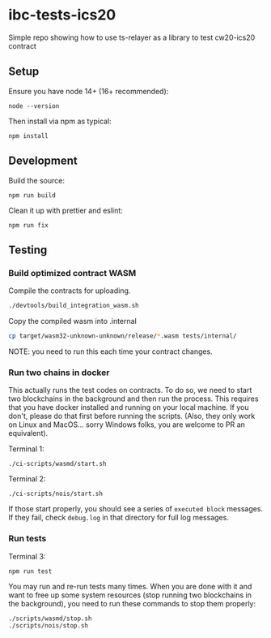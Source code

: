 # ibc-tests-ics20

Simple repo showing how to use ts-relayer as a library to test cw20-ics20
contract

## Setup

Ensure you have node 14+ (16+ recommended):

```
node --version
```

Then install via npm as typical:

```
npm install
```

## Development

Build the source:

```
npm run build
```

Clean it up with prettier and eslint:

```
npm run fix
```

## Testing

### Build optimized contract WASM

Compile the contracts for uploading.

```sh
./devtools/build_integration_wasm.sh
```

Copy the compiled wasm into .internal

```sh
cp target/wasm32-unknown-unknown/release/*.wasm tests/internal/
```

NOTE: you need to run this each time your contract changes.

### Run two chains in docker

This actually runs the test codes on contracts. To do so, we need to start two
blockchains in the background and then run the process. This requires that you
have docker installed and running on your local machine. If you don't, please do
that first before running the scripts. (Also, they only work on Linux and
MacOS... sorry Windows folks, you are welcome to PR an equivalent).

Terminal 1:

```
./ci-scripts/wasmd/start.sh
```

Terminal 2:

```
./ci-scripts/nois/start.sh
```

If those start properly, you should see a series of `executed block` messages.
If they fail, check `debug.log` in that directory for full log messages.

### Run tests

Terminal 3:

```
npm run test
```

You may run and re-run tests many times. When you are done with it and want to
free up some system resources (stop running two blockchains in the background),
you need to run these commands to stop them properly:

```
./scripts/wasmd/stop.sh
./scripts/nois/stop.sh
```
